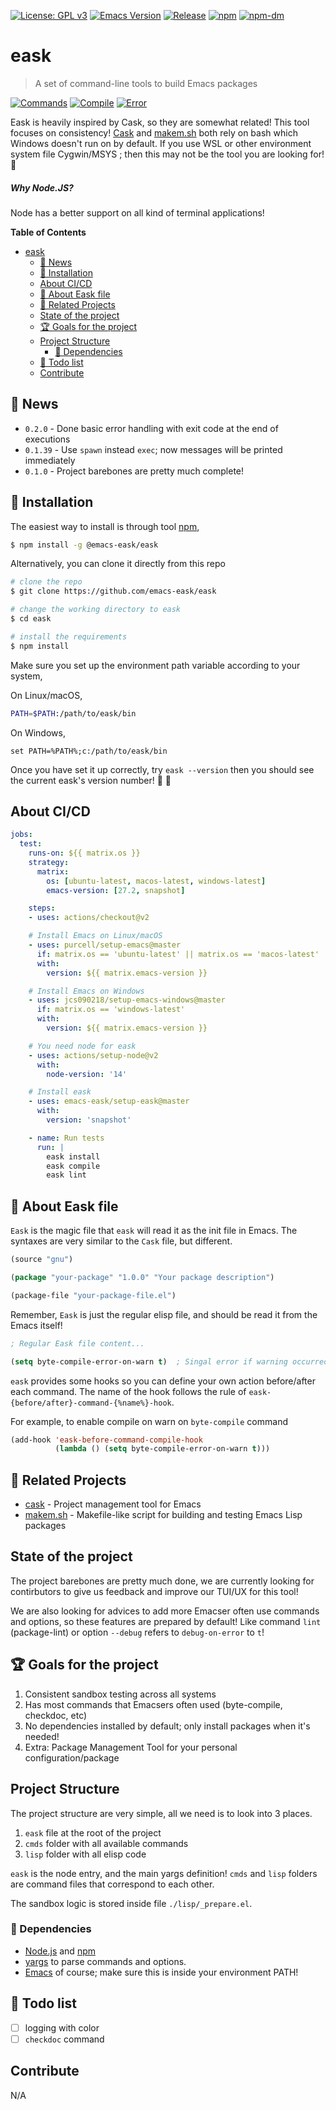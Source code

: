 [![License: GPL v3](https://img.shields.io/badge/License-GPL%20v3-green.svg)](https://www.gnu.org/licenses/gpl-3.0)
[![Emacs Version](https://img.shields.io/badge/Emacs-26.1+-7F5AB6.svg?logo=gnu%20emacs&logoColor=white)](https://www.gnu.org/software/emacs/download.html)
[![Release](https://img.shields.io/github/release/emacs-eask/eask.svg?logo=github)](https://github.com/emacs-eask/eask/releases/latest)
[![npm](https://img.shields.io/npm/v/@emacs-eask/eask?logo=npm&color=green)](https://www.npmjs.com/package/@emacs-eask/eask)
[![npm-dm](https://img.shields.io/npm/dm/@emacs-eask/eask.svg)](https://npmcharts.com/compare/@emacs-eask/eask?minimal=true)

# eask
> A set of command-line tools to build Emacs packages

[![Commands](https://github.com/emacs-eask/eask/actions/workflows/test-commands.yml/badge.svg)](https://github.com/emacs-eask/eask/actions/workflows/test-commands.yml)
[![Compile](https://github.com/emacs-eask/eask/actions/workflows/test-redefine.yml/badge.svg)](https://github.com/emacs-eask/eask/actions/workflows/test-redefine.yml)
[![Error](https://github.com/emacs-eask/eask/actions/workflows/test-error.yml/badge.svg)](https://github.com/emacs-eask/eask/actions/workflows/test-error.yml)

Eask is heavily inspired by Cask, so they are somewhat related! This tool focuses
on consistency! [Cask]() and [makem.sh]() both rely on bash which Windows doesn't
run on by default. If you use WSL or other environment system file Cygwin/MSYS
; then this may not be the tool you are looking for! 👀

##### Why Node.JS?

Node has a better support on all kind of terminal applications!

<!-- markdown-toc start - Don't edit this section. Run M-x markdown-toc-refresh-toc -->
**Table of Contents**

- [eask](#eask)
    - [📰 News](#📰-news)
    - [💾 Installation](#💾-installation)
    - [About CI/CD](#about-cicd)
    - [📝 About Eask file](#📝-about-eask-file)
    - [📂 Related Projects](#📂-related-projects)
    - [State of the project](#state-of-the-project)
    - [🏆 Goals for the project](#🏆-goals-for-the-project)
    - [Project Structure](#project-structure)
        - [📌 Dependencies](#📌-dependencies)
    - [📝 Todo list](#📝-todo-list)
    - [Contribute](#contribute)

<!-- markdown-toc end -->

## 📰 News

* `0.2.0` - Done basic error handling with exit code at the end of executions
* `0.1.39` - Use `spawn` instead `exec`; now messages will be printed immediately
* `0.1.0` - Project barebones are pretty much complete!

## 💾 Installation

The easiest way to install is through tool [npm](https://www.npmjs.com/),

```sh
$ npm install -g @emacs-eask/eask
```

Alternatively, you can clone it directly from this repo

```sh
# clone the repo
$ git clone https://github.com/emacs-eask/eask

# change the working directory to eask
$ cd eask

# install the requirements
$ npm install
```

Make sure you set up the environment path variable according to your system,

On Linux/macOS,

```sh
PATH=$PATH:/path/to/eask/bin
```

On Windows,

```batch
set PATH=%PATH%;c:/path/to/eask/bin
```

Once you have set it up correctly, try `eask --version` then you should see 
the current eask's version number! 🎉 🎊

## About CI/CD

```yml
jobs:
  test:
    runs-on: ${{ matrix.os }}
    strategy:
      matrix:
        os: [ubuntu-latest, macos-latest, windows-latest]
        emacs-version: [27.2, snapshot]

    steps:
    - uses: actions/checkout@v2

    # Install Emacs on Linux/macOS
    - uses: purcell/setup-emacs@master
      if: matrix.os == 'ubuntu-latest' || matrix.os == 'macos-latest'
      with:
        version: ${{ matrix.emacs-version }}

    # Install Emacs on Windows
    - uses: jcs090218/setup-emacs-windows@master
      if: matrix.os == 'windows-latest'
      with:
        version: ${{ matrix.emacs-version }}

    # You need node for eask
    - uses: actions/setup-node@v2
      with:
        node-version: '14'

    # Install eask
    - uses: emacs-eask/setup-eask@master
      with:
        version: 'snapshot'

    - name: Run tests
      run: |
        eask install
        eask compile
        eask lint
```

## 📝 About Eask file

`Eask` is the magic file that `eask` will read it as the init file in Emacs.
The syntaxes are very similar to the `Cask` file, but different.

```el
(source "gnu")

(package "your-package" "1.0.0" "Your package description")

(package-file "your-package-file.el")
```

Remember, `Eask` is just the regular elisp file, and should be read it from
the Emacs itself!

```el
; Regular Eask file content...

(setq byte-compile-error-on-warn t)  ; Singal error if warning occurred
```

`eask` provides some hooks so you can define your own action before/after
each command. The name of the hook follows the rule of
`eask-{before/after}-command-{%name%}-hook`.

For example, to enable compile on warn on `byte-compile` command

```el
(add-hook 'eask-before-command-compile-hook 
          (lambda () (setq byte-compile-error-on-warn t)))
```

## 📂 Related Projects

* [cask](https://github.com/cask/cask) - Project management tool for Emacs
* [makem.sh](https://github.com/alphapapa/makem.sh) - Makefile-like script for building and testing Emacs Lisp packages

## State of the project

The project barebones are pretty much done, we are currently looking for
contirbutors to give us feedback and improve our TUI/UX for this tool!

We are also looking for advices to add more Emacser often use commands and
options, so these features are prepared by default! Like command `lint` 
(package-lint) or option `--debug` refers to `debug-on-error` to `t`!

## 🏆 Goals for the project

1. Consistent sandbox testing across all systems
2. Has most commands that Emacsers often used (byte-compile, checkdoc, etc)
3. No dependencies installed by default; only install packages when it's needed!
4. Extra: Package Management Tool for your personal configuration/package

## Project Structure

The project structure are very simple, all we need is to look into 3 places.

1. `eask` file at the root of the project
2. `cmds` folder with all available commands
3. `lisp` folder with all elisp code

`eask` is the node entry, and the main yargs definition! `cmds` and `lisp`
folders are command files that correspond to each other.

The sandbox logic is stored inside file `./lisp/_prepare.el`.

### 📌 Dependencies

* [Node.js](https://nodejs.org/en/) and [npm](https://www.npmjs.com/)
* [yargs](https://github.com/yargs/yargs) to parse commands and options.
* [Emacs](https://www.gnu.org/software/emacs/) of course; make sure this is inside your environment PATH!

## 📝 Todo list

- [ ] logging with color
- [ ] `checkdoc` command

## Contribute

N/A

